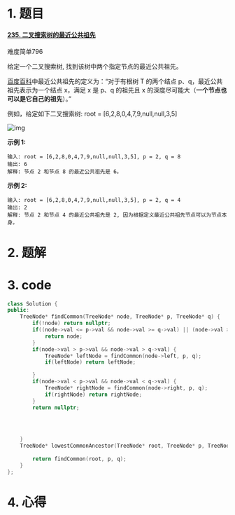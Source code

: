 # 1. 题目

#### [235. 二叉搜索树的最近公共祖先](https://leetcode-cn.com/problems/lowest-common-ancestor-of-a-binary-search-tree/)

难度简单796

给定一个二叉搜索树, 找到该树中两个指定节点的最近公共祖先。

[百度百科](https://baike.baidu.com/item/最近公共祖先/8918834?fr=aladdin)中最近公共祖先的定义为：“对于有根树 T 的两个结点 p、q，最近公共祖先表示为一个结点 x，满足 x 是 p、q 的祖先且 x 的深度尽可能大（**一个节点也可以是它自己的祖先**）。”

例如，给定如下二叉搜索树: root = [6,2,8,0,4,7,9,null,null,3,5]

![img](https://assets.leetcode-cn.com/aliyun-lc-upload/uploads/2018/12/14/binarysearchtree_improved.png)

 

**示例 1:**

```
输入: root = [6,2,8,0,4,7,9,null,null,3,5], p = 2, q = 8
输出: 6 
解释: 节点 2 和节点 8 的最近公共祖先是 6。
```

**示例 2:**

```
输入: root = [6,2,8,0,4,7,9,null,null,3,5], p = 2, q = 4
输出: 2
解释: 节点 2 和节点 4 的最近公共祖先是 2, 因为根据定义最近公共祖先节点可以为节点本身。
```

# 2. 题解
# 3. code
```c++
class Solution {
public:
    TreeNode* findCommon(TreeNode* node, TreeNode* p, TreeNode* q) {
        if(!node) return nullptr;
        if((node->val <= p->val && node->val >= q->val) || (node->val >= p->val && node->val <= q->val)) {
            return node;
        }
        if(node->val > p->val && node->val > q->val) {
            TreeNode* leftNode = findCommon(node->left, p, q);
            if(leftNode) return leftNode;

        } 
        if(node->val < p->val && node->val < q->val) {
            TreeNode* rightNode = findCommon(node->right, p, q);
            if(rightNode) return rightNode;
        }
        return nullptr;


        
        
    }
    TreeNode* lowestCommonAncestor(TreeNode* root, TreeNode* p, TreeNode* q) {
        
        return findCommon(root, p, q);
    }
};
```
# 4. 心得

